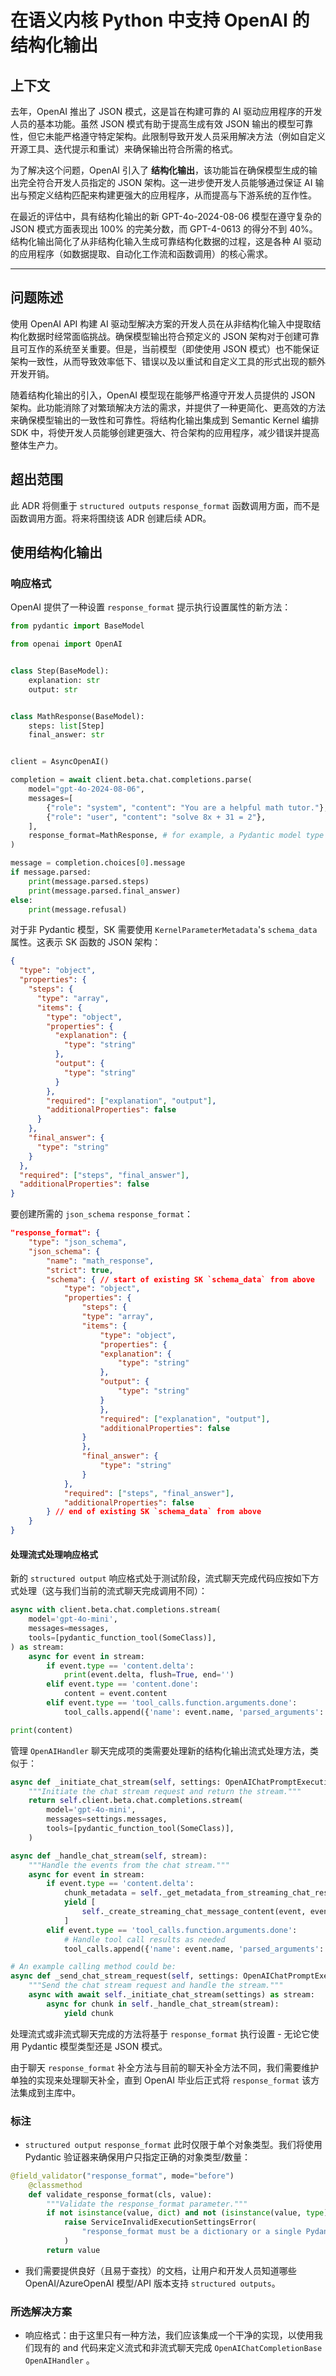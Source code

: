 
# 在语义内核 Python 中支持 OpenAI 的结构化输出

## 上下文

去年，OpenAI 推出了 JSON 模式，这是旨在构建可靠的 AI 驱动应用程序的开发人员的基本功能。虽然 JSON 模式有助于提高生成有效 JSON 输出的模型可靠性，但它未能严格遵守特定架构。此限制导致开发人员采用解决方法（例如自定义开源工具、迭代提示和重试）来确保输出符合所需的格式。

为了解决这个问题，OpenAI 引入了 **结构化输出**，该功能旨在确保模型生成的输出完全符合开发人员指定的 JSON 架构。这一进步使开发人员能够通过保证 AI 输出与预定义结构匹配来构建更强大的应用程序，从而提高与下游系统的互作性。

在最近的评估中，具有结构化输出的新 GPT-4o-2024-08-06 模型在遵守复杂的 JSON 模式方面表现出 100% 的完美分数，而 GPT-4-0613 的得分不到 40%。结构化输出简化了从非结构化输入生成可靠结构化数据的过程，这是各种 AI 驱动的应用程序（如数据提取、自动化工作流和函数调用）的核心需求。

---

## 问题陈述

使用 OpenAI API 构建 AI 驱动型解决方案的开发人员在从非结构化输入中提取结构化数据时经常面临挑战。确保模型输出符合预定义的 JSON 架构对于创建可靠且可互作的系统至关重要。但是，当前模型（即使使用 JSON 模式）也不能保证架构一致性，从而导致效率低下、错误以及以重试和自定义工具的形式出现的额外开发开销。

随着结构化输出的引入，OpenAI 模型现在能够严格遵守开发人员提供的 JSON 架构。此功能消除了对繁琐解决方法的需求，并提供了一种更简化、更高效的方法来确保模型输出的一致性和可靠性。将结构化输出集成到 Semantic Kernel 编排 SDK 中，将使开发人员能够创建更强大、符合架构的应用程序，减少错误并提高整体生产力。

## 超出范围

此 ADR 将侧重于 `structured outputs` `response_format` 函数调用方面，而不是函数调用方面。将来将围绕该 ADR 创建后续 ADR。

## 使用结构化输出

### 响应格式

OpenAI 提供了一种设置 `response_format` 提示执行设置属性的新方法：

```python
from pydantic import BaseModel

from openai import OpenAI


class Step(BaseModel):
    explanation: str
    output: str


class MathResponse(BaseModel):
    steps: list[Step]
    final_answer: str


client = AsyncOpenAI()

completion = await client.beta.chat.completions.parse(
    model="gpt-4o-2024-08-06",
    messages=[
        {"role": "system", "content": "You are a helpful math tutor."},
        {"role": "user", "content": "solve 8x + 31 = 2"},
    ],
    response_format=MathResponse, # for example, a Pydantic model type is directly configured
)

message = completion.choices[0].message
if message.parsed:
    print(message.parsed.steps)
    print(message.parsed.final_answer)
else:
    print(message.refusal)
```

对于非 Pydantic 模型，SK 需要使用 `KernelParameterMetadata`'s `schema_data` 属性。这表示 SK 函数的 JSON 架构：

```json
{
  "type": "object",
  "properties": {
    "steps": {
      "type": "array",
      "items": {
        "type": "object",
        "properties": {
          "explanation": {
            "type": "string"
          },
          "output": {
            "type": "string"
          }
        },
        "required": ["explanation", "output"],
        "additionalProperties": false
      }
    },
    "final_answer": {
      "type": "string"
    }
  },
  "required": ["steps", "final_answer"],
  "additionalProperties": false
}
```

要创建所需的 `json_schema` `response_format`：

```json
"response_format": {
    "type": "json_schema",
    "json_schema": {
        "name": "math_response",
        "strict": true,
        "schema": { // start of existing SK `schema_data` from above
            "type": "object",
            "properties": {
                "steps": {
                "type": "array",
                "items": {
                    "type": "object",
                    "properties": {
                    "explanation": {
                        "type": "string"
                    },
                    "output": {
                        "type": "string"
                    }
                    },
                    "required": ["explanation", "output"],
                    "additionalProperties": false
                }
                },
                "final_answer": {
                    "type": "string"
                }
            },
            "required": ["steps", "final_answer"],
            "additionalProperties": false
        } // end of existing SK `schema_data` from above
    }
}
```

#### 处理流式处理响应格式

新的 `structured output` 响应格式处于测试阶段，流式聊天完成代码应按如下方式处理（这与我们当前的流式聊天完成调用不同）：

```python
async with client.beta.chat.completions.stream(
    model='gpt-4o-mini',
    messages=messages,
    tools=[pydantic_function_tool(SomeClass)],
) as stream:
    async for event in stream:
        if event.type == 'content.delta':
            print(event.delta, flush=True, end='')
        elif event.type == 'content.done':
            content = event.content
        elif event.type == 'tool_calls.function.arguments.done':
            tool_calls.append({'name': event.name, 'parsed_arguments': event.parsed_arguments})

print(content)
```

管理 `OpenAIHandler` 聊天完成项的类需要处理新的结构化输出流式处理方法，类似于：

```python
async def _initiate_chat_stream(self, settings: OpenAIChatPromptExecutionSettings):
    """Initiate the chat stream request and return the stream."""
    return self.client.beta.chat.completions.stream(
        model='gpt-4o-mini',
        messages=settings.messages,
        tools=[pydantic_function_tool(SomeClass)],
    )

async def _handle_chat_stream(self, stream):
    """Handle the events from the chat stream."""
    async for event in stream:
        if event.type == 'content.delta':
            chunk_metadata = self._get_metadata_from_streaming_chat_response(event)
            yield [
                self._create_streaming_chat_message_content(event, event.delta, chunk_metadata)
            ]
        elif event.type == 'tool_calls.function.arguments.done':
            # Handle tool call results as needed
            tool_calls.append({'name': event.name, 'parsed_arguments': event.parsed_arguments})

# An example calling method could be:
async def _send_chat_stream_request(self, settings: OpenAIChatPromptExecutionSettings):
    """Send the chat stream request and handle the stream."""
    async with await self._initiate_chat_stream(settings) as stream:
        async for chunk in self._handle_chat_stream(stream):
            yield chunk
```

处理流式或非流式聊天完成的方法将基于 `response_format` 执行设置 - 无论它使用 Pydantic 模型类型还是 JSON 模式。

由于聊天 `response_format` 补全方法与目前的聊天补全方法不同，我们需要维护单独的实现来处理聊天补全，直到 OpenAI 毕业后正式将 `response_format` 该方法集成到主库中。

### 标注

-  `structured output` `response_format` 此时仅限于单个对象类型。我们将使用 Pydantic 验证器来确保用户只指定正确的对象类型/数量：

```python
@field_validator("response_format", mode="before")
    @classmethod
    def validate_response_format(cls, value):
        """Validate the response_format parameter."""
        if not isinstance(value, dict) and not (isinstance(value, type) and issubclass(value, BaseModel)):
            raise ServiceInvalidExecutionSettingsError(
                "response_format must be a dictionary or a single Pydantic model class"
            )
        return value
```

- 我们需要提供良好（且易于查找）的文档，让用户和开发人员知道哪些 OpenAI/AzureOpenAI 模型/API 版本支持 `structured outputs`。

### 所选解决方案

- 响应格式：由于这里只有一种方法，我们应该集成一个干净的实现，以使用我们现有的 and 代码来定义流式和非流式聊天完成 `OpenAIChatCompletionBase` `OpenAIHandler` 。
